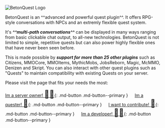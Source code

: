 <span class="centered">![BetonQuest Logo](./media/design/logo.png)</span>


BetonQuest is an ^^advanced and powerful quest plugin^^. 
It offers RPG-style conversations with NPCs and an extremly flexible quest system.    

It's _**^^multi-path conversations^^**_ can be displayed in many ways ranging from basic clickable chat output, to all-new technologies.
BetonQuest is not limited to simple, repetitive quests but can also power highly flexible ones that have never been seen before.

This is made possible by _**support for more than 25 other plugins**_ such as
Citizens, MMOCore, MMOItems, MythicMobs, JobsReborn, Magic, McMMO, Denizen and Skript. You can also interact with other quest plugins
such as "Quests" to maintain compatibility with existing Quests on your server.

Please visit the page that fits your needs the most:

[Im a server owner! <span style="font-size:25px">:man_office_worker:</span>](For-Owners.md){: .md-button .md-button--primary }              
[Im a quester! <span style="font-size:25px">:memo:</span>](For-Questers.md){: .md-button .md-button--primary }              
[I want to contribute! <span style="font-size:25px">:handshake:</span>](Contributing/Contributing.md){: .md-button .md-button--primary }              
[Im a developer! <span style="font-size:25px">:man_technologist:</span>](Developer-Documentation/API.md){: .md-button .md-button--primary }
